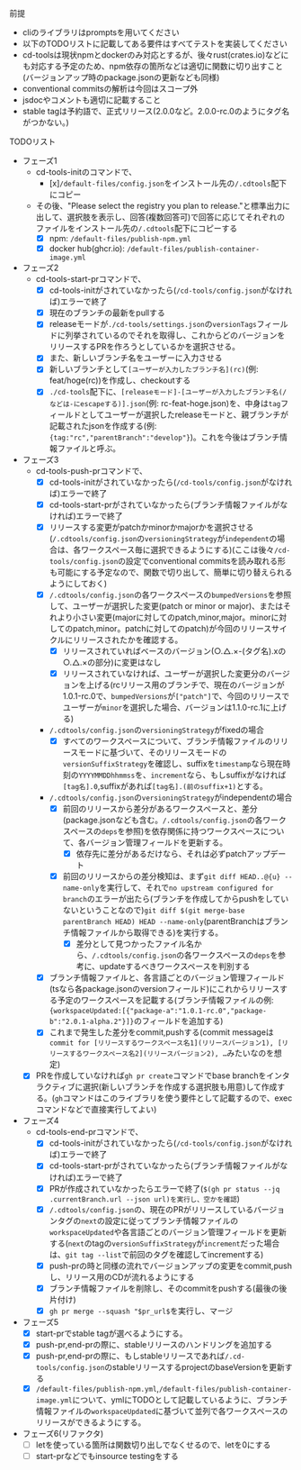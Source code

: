 前提
- cliのライブラリはpromptsを用いてください
- 以下のTODOリストに記載してある要件はすべてテストを実装してください
- cd-toolsは現状npmとdockerのみ対応とするが、後々rust(crates.io)などにも対応する予定のため、npm依存の箇所などは適切に関数に切り出すこと(バージョンアップ時のpackage.jsonの更新なども同様)
- conventional commitsの解析は今回はスコープ外
- jsdocやコメントも適切に記載すること
- stable tagは予約語で、正式リリース(2.0.0など。2.0.0-rc.0のようにタグ名がつかない。)

TODOリスト
- フェーズ1
  - cd-tools-initのコマンドで、
    - [x]`/default-files/config.json`をインストール先の`/.cdtools`配下にコピー
  - その後、"Please select the registry you plan to release."と標準出力に出して、選択肢を表示し、回答(複数回答可)で回答に応じてそれぞれのファイルをインストール先の`/.cdtools`配下にコピーする
    - [x] npm: `/default-files/publish-npm.yml`
    - [x] docker hub(ghcr.io): `/default-files/publish-container-image.yml`
- フェーズ2
  - cd-tools-start-prコマンドで、
    - [x] cd-tools-initがされていなかったら(`/cd-tools/config.json`がなければ)エラーで終了
    - [x] 現在のブランチの最新をpullする
    - [x] releaseモードが`./cd-tools/settings.json`の`versionTags`フィールドに列挙されているのでそれを取得し、これからどのバージョンをリリースするPRを作ろうとしているかを選択させる。
    - [x] また、新しいブランチ名をユーザーに入力させる
    - [x] 新しいブランチとして`[ユーザーが入力したブランチ名](rc)`(例: feat/hoge(rc))を作成し、checkoutする
    - [x] `./cd-tools`配下に、`[releaseモード]-[ユーザーが入力したブランチ名(/などは-にescapeする)].json`(例: rc-feat-hoge.json)を、中身は`tag`フィールドとしてユーザーが選択したreleaseモードと、親ブランチが記載されたjsonを作成する(例: `{tag:"rc","parentBranch":"develop"}`)。これを今後はブランチ情報ファイルと呼ぶ。
- フェーズ3
  - cd-tools-push-prコマンドで、
    - [x] cd-tools-initがされていなかったら(`/cd-tools/config.json`がなければ)エラーで終了
    - [x] cd-tools-start-prがされていなかったら(ブランチ情報ファイルがなければ)エラーで終了
    - [x] リリースする変更がpatchかminorかmajorかを選択させる(`/.cdtools/config.json`の`versioningStrategy`が`independent`の場合は、各ワークスペース毎に選択できるようにする)(ここは後々`/cd-tools/config.json`の設定でconventional commitsを読み取れる形も可能にする予定なので、関数で切り出して、簡単に切り替えられるようにしておく)
    - [x] `/.cdtools/config.json`の各ワークスペースの`bumpedVersions`を参照して、ユーザーが選択した変更(patch or minor or major)、またはそれより小さい変更(majorに対してのpatch,minor,major。minorに対してのpatch,minor。patchに対してのpatch)が今回のリリースサイクルにリリースされたかを確認する。
      - [x] リリースされていればベースのバージョン(○.△.×-(タグ名).xの○.△.×の部分)に変更はなし
      - [x] リリースされていなければ、ユーザーが選択した変更分のバージョンを上げる(rcリリース用のブランチで、現在のバージョンが1.0.1-rc.0で、`bumpedVersions`が`["patch"]`で、今回のリリースでユーザーが`minor`を選択した場合、バージョンは1.1.0-rc.1に上げる)
    - `/.cdtools/config.json`の`versioningStrategy`がfixedの場合
      - [x] すべてのワークスペースについて、ブランチ情報ファイルのリリースモードに基づいて、そのリリースモードの`versionSuffixStrategy`を確認し、suffixを`timestamp`なら現在時刻の`YYYYMMDDhhmmss`を、`increment`なら、もしsuffixがなければ`[tag名].0`,suffixがあれば`[tag名].(前のsuffix+1)`とする。
    - `/.cdtools/config.json`の`versioningStrategy`がindependentの場合
      - [x] 前回のリリースから差分があるワークスペースと、差分(package.jsonなども含む。`/.cdtools/config.json`の各ワークスペースの`deps`を参照)を依存関係に持つワークスペースについて、各バージョン管理フィールドを更新する。
        - [x] 依存先に差分があるだけなら、それは必ずpatchアップデート
      - [x] 前回のリリースからの差分検知は、まず`git diff HEAD..@{u} --name-only`を実行して、それで`no upstream configured for branch`のエラーが出たら(ブランチを作成してからpushをしていないということなので)`git diff $(git merge-base parentBranch HEAD) HEAD --name-only`(parentBranchはブランチ情報ファイルから取得できる)を実行する。
        - [x] 差分として見つかったファイル名から、`/.cdtools/config.json`の各ワークスペースの`deps`を参考に、updateするべきワークスペースを判別する
    - [x] ブランチ情報ファイルと、各言語ごとのバージョン管理フィールド(tsなら各package.jsonのversionフィールド)にこれからリリースする予定のワークスペースを記載する(ブランチ情報ファイルの例:`{workspaceUpdated:[{"package-a":"1.0.1-rc.0","package-b":"2.0.1-alpha.2"}]}`のフィールドを追加する)
    - [x] これまで発生した差分をcommit,pushする(commit messageは`commit for [リリースするワークスペース名1](リリースバージョン1), [リリースするワークスペース名2](リリースバージョン2), …`みたいなのを想定)
  - [x] PRを作成していなければ`gh pr create`コマンドでbase branchをインタラクティブに選択(新しいブランチを作成する選択肢も用意)して作成する。(`gh`コマンドはこのライブラリを使う要件として記載するので、execコマンドなどで直接実行してよい)
- フェーズ4
  - cd-tools-end-prコマンドで、
    - [x] cd-tools-initがされていなかったら(`/cd-tools/config.json`がなければ)エラーで終了
    - [x] cd-tools-start-prがされていなかったら(ブランチ情報ファイルがなければ)エラーで終了
    - [x] PRが作成されていなかったらエラーで終了(`$(gh pr status --jq .currentBranch.url --json url)を実行し、空かを確認`)
    - [x] `/.cdtools/config.json`の、現在のPRがリリースしているバージョンタグの`next`の設定に従ってブランチ情報ファイルの`workspaceUpdated`や各言語ごとのバージョン管理フィールドを更新する(`next`のtagの`versionSuffixStrategy`が`increment`だった場合は、`git tag --list`で前回のタグを確認してincrementする)
    - [x] push-prの時と同様の流れでバージョンアップの変更をcommit,pushし、リリース用のCDが流れるようにする
    - [x] ブランチ情報ファイルを削除し、そのcommitをpushする(最後の後片付け)
    - [x] `gh pr merge --squash "$pr_url$`を実行し、マージ
- フェーズ5
  - [x] start-prでstable tagが選べるようにする。
  - [x] push-pr,end-prの際に、stableリリースのハンドリングを追加する
  - [x] push-pr,end-prの際に、もしstableリリースであれば`/.cd-tools/config.json`のstableリリースするprojectのbaseVersionを更新する
  - [x] `/default-files/publish-npm.yml`,`/default-files/publish-container-image.yml`について、ymlにTODOとして記載しているように、ブランチ情報ファイルの`workspaceUpdated`に基づいて並列で各ワークスペースのリリースができるようにする。
- フェーズ6(リファクタ)
  - [ ] letを使っている箇所は関数切り出しでなくせるので、letを0にする
  - [ ] start-prなどでもinsource testingをする
